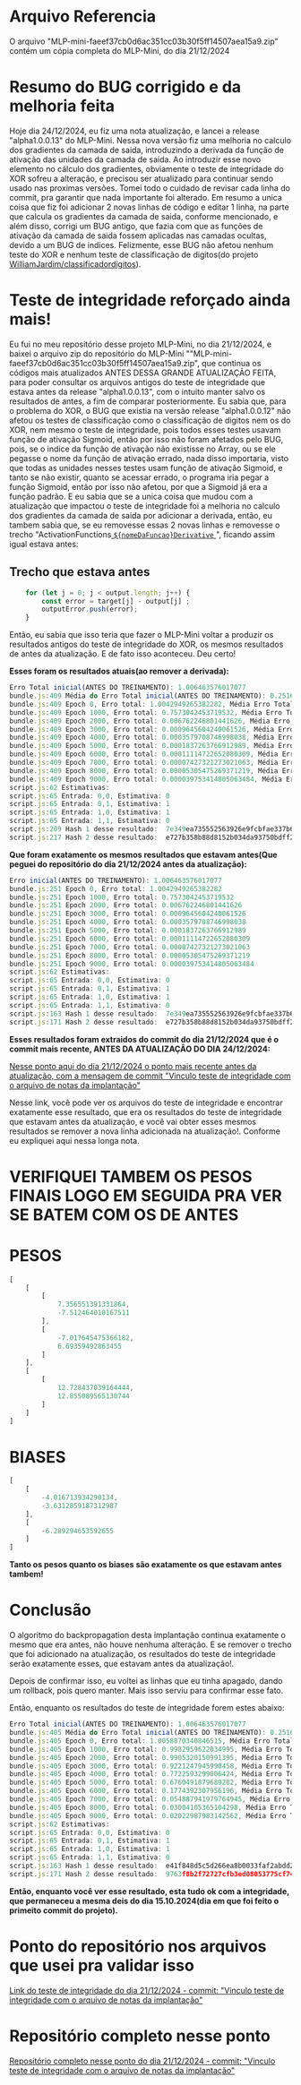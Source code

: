 # Arquivo Referencia
O arquivo "MLP-mini-faeef37cb0d6ac351cc03b30f5ff14507aea15a9.zip" contém um cópia completa do MLP-Mini, do dia 21/12/2024 

# Resumo do BUG corrigido e da melhoria feita
Hoje dia 24/12/2024, eu fiz uma nota atualização, e lancei a release "alpha1.0.0.13" do MLP-Mini. Nessa nova versão fiz uma melhoria no calculo dos gradientes da camada de saida, introduzindo a derivada da função de ativação das unidades da camada de saida. Ao introduzir esse novo elemento no cálculo dos gradientes, obviamente o teste de integridade do XOR sofreu a alteração, e precisou ser atualizado para continuar sendo usado nas proximas versões.
Tomei todo o cuidado de revisar cada linha do commit, pra garantir que nada importante foi alterado.
Em resumo a unica coisa que fiz foi adicionar 2 novas linhas de código e editar 1 linha, na parte que calcula os gradientes da camada de saida, conforme mencionado, e além disso, corrigi um BUG antigo, que fazia com que as funções de ativação da camada de saida fossem aplicadas nas camadas ocultas, devido a um BUG de indices. Felizmente, esse BUG não afetou nenhum teste do XOR e nenhum teste de classificação de digitos(do projeto [WilliamJardim/classificadordigitos](https://github.com/WilliamJardim/classificadordigitos)).

# Teste de integridade reforçado ainda mais!
Eu fui no meu repositório desse projeto MLP-Mini, no dia 21/12/2024, e baixei o arquivo zip do repositório do MLP-Mini ""MLP-mini-faeef37cb0d6ac351cc03b30f5ff14507aea15a9.zip", que continua os códigos mais atualizados ANTES DESSA GRANDE ATUALIZAÇÂO FEITA, para poder consultar os arquivos antigos do teste de integridade que estava antes da release "alpha1.0.0.13", com o intuito manter salvo os resultados de antes, a fim de comparar posteriormente. Eu sabia que, para o problema do XOR, o BUG que existia na versão release "alpha1.0.0.12" não afetou os testes de classificação como o classificação de digitos nem os do XOR, nem mesmo o teste de integridade, pois todos esses testes usavam função de ativação Sigmoid, então por isso não foram afetados pelo BUG, pois, se o indice da função de ativação não existisse no Array, ou se ele pegasse o nome da função de ativação errado, nada disso importaria, visto que todas as unidades nesses testes usam função de ativação Sigmoid, e tanto se não existir, quanto se acessar errado, o programa iria pegar a função Sigmoid, então por isso não afetou, por que a Sigmoid já era a função padrão. E eu sabia que se a unica coisa que mudou com a atualização que impactou o teste de integridade foi a melhoria no calculo dos gradientes da camada de saida por adicionar a derivada, então, eu tambem sabia que, se eu removesse essas 2 novas linhas e removesse o trecho "ActivationFunctions[ `${nomeDaFuncao}Derivative` ]( output[j] )", ficando assim igual estava antes:

## Trecho que estava antes
```javascript
    for (let j = 0; j < output.length; j++) {
        const error = target[j] - output[j] ;
        outputError.push(error);
    }
```

Então, eu sabia que isso teria que fazer o MLP-Mini voltar a produzir os resultados antigos do teste de integridade do XOR, os mesmos resultados de antes da atualização. E de fato isso aconteceu. Deu certo!

**Esses foram os resultados atuais(ao remover a derivada):**
```javascript
Erro Total inicial(ANTES DO TREINAMENTO): 1.006463576017077
bundle.js:409 Média do Erro Total inicial(ANTES DO TREINAMENTO): 0.25161589400426926
bundle.js:409 Epoch 0, Erro total: 1.0042949265382282, Média Erro Total: 0.25107373163455704
bundle.js:409 Epoch 1000, Erro total: 0.7573042453719532, Média Erro Total: 0.1893260613429883
bundle.js:409 Epoch 2000, Erro total: 0.006762246801441626, Média Erro Total: 0.0016905617003604065
bundle.js:409 Epoch 3000, Erro total: 0.0009645604240061526, Média Erro Total: 0.00024114010600153815
bundle.js:409 Epoch 4000, Erro total: 0.0003579708746998038, Média Erro Total: 0.00008949271867495095
bundle.js:409 Epoch 5000, Erro total: 0.0001837263766912989, Média Erro Total: 0.00004593159417282472
bundle.js:409 Epoch 6000, Erro total: 0.00011114722652080309, Média Erro Total: 0.000027786806630200772
bundle.js:409 Epoch 7000, Erro total: 0.00007427321273021063, Média Erro Total: 0.000018568303182552657
bundle.js:409 Epoch 8000, Erro total: 0.00005305475269371219, Média Erro Total: 0.000013263688173428048
bundle.js:409 Epoch 9000, Erro total: 0.000039753414805063484, Média Erro Total: 0.000009938353701265871
script.js:62 Estimativas:
script.js:65 Entrada: 0,0, Estimativa: 0
script.js:65 Entrada: 0,1, Estimativa: 1
script.js:65 Entrada: 1,0, Estimativa: 1
script.js:65 Entrada: 1,1, Estimativa: 0
script.js:209 Hash 1 desse resultado:  7e349ea735552563926e9fcbfae337b6d405abf916457af9bc6cce94e97e2c7e
script.js:217 Hash 2 desse resultado:  e727b358b88d8152b034da93750bdff29ae14e66a73b3f0649bf3abb5c029706
```

**Que foram exatamente os mesmos resultados que estavam antes(Que peguei do repositório do dia 21/12/2024 antes da atualização):**
```javascript
Erro inicial(ANTES DO TREINAMENTO): 1.006463576017077
bundle.js:251 Epoch 0, Erro total: 1.0042949265382282
bundle.js:251 Epoch 1000, Erro total: 0.7573042453719532
bundle.js:251 Epoch 2000, Erro total: 0.006762246801441626
bundle.js:251 Epoch 3000, Erro total: 0.0009645604240061526
bundle.js:251 Epoch 4000, Erro total: 0.0003579708746998038
bundle.js:251 Epoch 5000, Erro total: 0.0001837263766912989
bundle.js:251 Epoch 6000, Erro total: 0.00011114722652080309
bundle.js:251 Epoch 7000, Erro total: 0.00007427321273021063
bundle.js:251 Epoch 8000, Erro total: 0.00005305475269371219
bundle.js:251 Epoch 9000, Erro total: 0.000039753414805063484
script.js:62 Estimativas:
script.js:65 Entrada: 0,0, Estimativa: 0
script.js:65 Entrada: 0,1, Estimativa: 1
script.js:65 Entrada: 1,0, Estimativa: 1
script.js:65 Entrada: 1,1, Estimativa: 0
script.js:163 Hash 1 desse resultado:  7e349ea735552563926e9fcbfae337b6d405abf916457af9bc6cce94e97e2c7e
script.js:171 Hash 2 desse resultado:  e727b358b88d8152b034da93750bdff29ae14e66a73b3f0649bf3abb5c029706
```

**Esses resultados foram extraidos do commit do dia 21/12/2024 que é o commit mais recente, ANTES DA ATUALIZAÇÂO DO DIA 24/12/2024:**

[Nesse ponto aqui do dia 21/12/2024 o ponto mais recente antes da atualização, com a mensagem de commit "Vinculo teste de integridade com o arquivo de notas da implantação"](https://github.com/WilliamJardim/MLP-mini/tree/faeef37cb0d6ac351cc03b30f5ff14507aea15a9/tests/classificacao/XOR/XOR_INTEGRY_TEST_15_10_verifed)

Nesse link, você pode ver os arquivos do teste de integridade e encontrar exatamente esse resultado, que era os resultados do teste de integridade que estavam antes da atualização, e você vai obter esses mesmos resultados se remover a nova linha adicionada na atualização!. Conforme eu expliquei aqui nessa longa nota.

# VERIFIQUEI TAMBEM OS PESOS FINAIS LOGO EM SEGUIDA PRA VER SE BATEM COM OS DE ANTES
# PESOS
```javascript
[
    [
        [
            7.356551391331864,
            -7.512464010167511
        ],
        [
            -7.017645475366182,
            6.69359492863455
        ]
    ],
    [
        [
            12.728437039164444,
            12.855089565130744
        ]
    ]
]
```

# BIASES
```javascript
[
    [
        -4.016713934290134,
        -3.6312859187312987
    ],
    [
        -6.289294653592655
    ]
]
```

**Tanto os pesos quanto os biases são exatamente os que estavam antes tambem!**

# Conclusão
O algoritmo do backpropagation desta implantação continua exatamente o mesmo que era antes, não houve nenhuma alteração. E se remover o trecho que foi adicionado na atualização, os resultados do teste de integridade serão exatamente esses, que estavam antes da atualização!.

Depois de confirmar isso, eu voltei as linhas que eu tinha apagado, dando um rollback, pois quero manter. Mais isso serviu para confirmar esse fato.

Então, enquanto os resultados do teste de integridade forem estes abaixo:
```javascript
Erro Total inicial(ANTES DO TREINAMENTO): 1.006463576017077
bundle.js:405 Média do Erro Total inicial(ANTES DO TREINAMENTO): 0.25161589400426926
bundle.js:405 Epoch 0, Erro total: 1.0058870340846515, Média Erro Total: 0.2514717585211629
bundle.js:405 Epoch 1000, Erro total: 0.9982959622034995, Média Erro Total: 0.24957399055087487
bundle.js:405 Epoch 2000, Erro total: 0.9905320150991395, Média Erro Total: 0.24763300377478487
bundle.js:405 Epoch 3000, Erro total: 0.9221247945990458, Média Erro Total: 0.23053119864976146
bundle.js:405 Epoch 4000, Erro total: 0.7722593299006424, Média Erro Total: 0.1930648324751606
bundle.js:405 Epoch 5000, Erro total: 0.6760491879689282, Média Erro Total: 0.16901229699223205
bundle.js:405 Epoch 6000, Erro total: 0.1774392307956196, Média Erro Total: 0.0443598076989049
bundle.js:405 Epoch 7000, Erro total: 0.054887941979764945, Média Erro Total: 0.013721985494941236
bundle.js:405 Epoch 8000, Erro total: 0.03004105365104298, Média Erro Total: 0.007510263412760745
bundle.js:405 Epoch 9000, Erro total: 0.02022987983142562, Média Erro Total: 0.005057469957856405
script.js:62 Estimativas:
script.js:65 Entrada: 0,0, Estimativa: 0
script.js:65 Entrada: 0,1, Estimativa: 1
script.js:65 Entrada: 1,0, Estimativa: 1
script.js:65 Entrada: 1,1, Estimativa: 0
script.js:163 Hash 1 desse resultado:  e41f848d5c5d266ea8b0033faf2abdd2ece76c59b0d5af26fa5c347b2bc47de5
script.js:171 Hash 2 desse resultado:  9763f8b2f72727cfb3ed08053775cf74cc1ac48cc8d936b6a3be4706839e38f6
```

**Então, enquanto você ver esse resultado, esta tudo ok com a integridade, que permaneceu a mesma deis do dia 15.10.2024(dia em que foi feito o primeito commit do projeto).**

# Ponto do repositório nos arquivos que usei pra validar isso
[Link do teste de integridade do dia 21/12/2024 - commit: "Vinculo teste de integridade com o arquivo de notas da implantação"](https://github.com/WilliamJardim/MLP-mini/tree/faeef37cb0d6ac351cc03b30f5ff14507aea15a9/tests/classificacao/XOR/XOR_INTEGRY_TEST_15_10_verifed)

# Repositório completo nesse ponto
[Repositório completo nesse ponto do dia 21/12/2024 - commit: "Vinculo teste de integridade com o arquivo de notas da implantação"](https://github.com/WilliamJardim/MLP-mini/tree/faeef37cb0d6ac351cc03b30f5ff14507aea15a9)